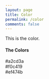 ```yaml
---
layout: page
title: Color
permalink: /color
comments: false
---
```


<div class="row justify-content-between">
<div class="col-md-8 pr-5">

<p>This is the color.</p>

<h4>The Colors</h4>
<div class="p-3 mb-2 bg-success text-white">#a2cd3a</div>
<div class="p-3 mb-2 bg-warning text-dark">#f0c419</div>
<div class="p-3 mb-2 bg-danger text-white">#ef474b</div>

